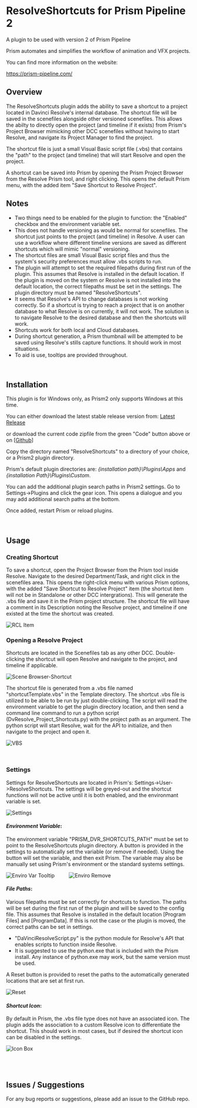 # **ResolveShortcuts for Prism Pipeline 2**
A plugin to be used with version 2 of Prism Pipeline 

Prism automates and simplifies the workflow of animation and VFX projects.

You can find more information on the website:

https://prism-pipeline.com/



## **Overview**

The ResolveShortcuts plugin adds the ability to save a shortcut to a project located in Davinci Resolve's internal database.  The shortcut file will be saved in the scenefiles alongside other versioned scenefiles.  This allows the abilty to directly open the project (and timeline if it exists) from Prism's Project Browser mimicking other DCC scenefiles without having to start Resolve, and navigate its Project Manager to find the project.

The shortcut file is just a small Visual Basic script file (.vbs) that contains the "path" to the project (and timeline) that will start Resolve and open the project.

A shortcut can be saved into Prism by opening the Prism Project Browser from the Resolve Prism tool, and right clicking.  This opens the default Prism menu, with the added item "Save Shortcut to Resolve Project".

## **Notes**

- Two things need to be enabled for the plugin to function: the "Enabled" checkbox and the environment variable set.
- This does not handle versioning as would be normal for scenefiles.  The shortcut just points to the project (and timeline) in Resolve.  A user can use a workflow where different timeline versions are saved as different shortcuts which will mimic "normal" versioning.
- The shortcut files are small Visual Basic script files and thus the system's security preferences must allow .vbs scripts to run.
- The plugin will attempt to set the required filepaths during first run of the plugin.  This assumes that Resolve is installed in the default location.  If the plugin is moved on the system or Resolve is not installed into the default location, the correct filepaths must be set in the settings.  The plugin directory must be named "ResolveShortcuts".
- It seems that Resolve's API to change databases is not working correctly.  So if a shortcut is trying to reach a project that is on another database to what Resolve is on currently, it will not work.  The solution is to navigate Resolve to the desired database and then the shortcuts will work.
- Shortcuts work for both local and Cloud databases.
- During shortcut generation, a Prism thumbnail will be attempted to be saved using Resolve's stills capture functions.  It should work in most situations. 
- To aid is use, tooltips are provided throughout.
  
<br/>

## **Installation**

This plugin is for Windows only, as Prism2 only supports Windows at this time.

You can either download the latest stable release version from: [Latest Release](https://github.com/AltaArts/ResolveShortcuts--Prism-Plugin/releases/latest)

or download the current code zipfile from the green "Code" button above or on [[Github](https://github.com/AltaArts/Gimp_Integration--Prism-Plugin)]

Copy the directory named "ResolveShortcuts" to a directory of your choice, or a Prism2 plugin directory.

Prism's default plugin directories are: *{installation path}\Plugins\Apps* and *{installation Path}\Plugins\Custom*.

You can add the additional plugin search paths in Prism2 settings.  Go to Settings->Plugins and click the gear icon.  This opens a dialogue and you may add additional search paths at the bottom.

Once added, restart Prism or reload plugins.

<br/>

## **Usage**

### **Creating Shortcut**

To save a shortcut, open the Project Browser from the Prism tool inside Resolve.  Navigate to the desired Department/Task, and right click in the scenefiles area.  This opens the right-click menu with various Prism options, with the added "Save Shortcut to Resolve Project" item (the shortcut item will not be in Standalone or other DCC intergrations).  This will generate the .vbs file and save it in the Prism project structure.  The shortcut file will have a comment in its Description noting the Resolve project, and timeline if one existed at the time the shortcut was created.

![RCL Item](https://github.com/user-attachments/assets/69817b5d-b838-45f2-850d-7ecf1f5ce7c4)

### **Opening a Resolve Project**
Shortcuts are located in the Scenefiles tab as any other DCC.  Double-clicking the shortcut will open Resolve and navigate to the project, and timeline if applicable.

![Scene Browser-Shortcut](https://github.com/user-attachments/assets/4fb60218-39ff-4fdb-865e-737bdc841e05)

The shortcut file is generated from a .vbs file named "shortcutTemplate.vbs" in the Template directory.  The shortcut .vbs file is utilized to be able to be run by just double-clicking.  The script will read the environment variable to get the plugin directory location, and then send a command line command to run a python script (DvResolve_Project_Shortcuts.py) with the project path as an argument.  The python script will start Resolve, wait for the API to initialize, and then navigate to the project and open it.

![VBS](https://github.com/user-attachments/assets/8e53fe28-4eb9-4c06-acc3-a6e41bdedc03)

<br/>

### **Settings**

Settings for ResolveShortcuts are located in Prism's:   Settings->User->ResolveShortcuts.  The settings will be greyed-out and the shortcut functions will not be active until it is both enabled, and the environmant variable is set.

![Settings](https://github.com/user-attachments/assets/65e10a15-f318-4b70-9907-5c1d63dd48bb)

#### *Environment Variable*:

The environment variable "PRISM_DVR_SHORTCUTS_PATH" must be set to point to the ResolveShortcuts plugin directory.  A button is provided in the settings to automatically set the variable (or remove if needed).  Using the button will set the variable, and then exit Prism.   The variable may also be manually set using Prism's environment or the standard systems settings.

![Enviro Var Tooltip](https://github.com/user-attachments/assets/e6ec0bb6-531f-4488-904a-867f4ca71a74) &nbsp;&nbsp;&nbsp;&nbsp;&nbsp;&nbsp;&nbsp;&nbsp;
![Enviro Remove](https://github.com/user-attachments/assets/bcffb2b4-e4c5-4f8a-9c97-67e287bb03eb)

#### *File Paths*:

Various filepaths must be set correctly for shortcuts to function.  The paths will be set during the first run of the plugin and will be saved to the config file.  This assumes that Resolve is installed in the default location [Program Files] and [ProgramData].  If this is not the case or the plugin is moved, the correct paths can be set in settings.

- "DaVinciResolveScript.py" is the python module for Resolve's API that enables scripts to function inside Resolve.
- It is suggested to use the python.exe that is included with the Prism install.  Any instance of python.exe may work, but the same version must be used.

 A Reset button is provided to reset the paths to the automatically generated locations that are set at first run.

 ![Reset](https://github.com/user-attachments/assets/75aadeec-8e11-4fd7-b4d0-b04dd96c0281)


#### *Shortcut Icon*:

By default in Prism, the .vbs file type does not have an associated icon.  The plugin adds the association to a custom Resolve icon to differentiate the shortcut.  This should work in most cases, but if desired the shortcut icon can be disabled in the settings.

![Icon Box](https://github.com/user-attachments/assets/0566cea6-bdc2-4ce4-ab21-b06eb1a28459)


<br/><br/>


## **Issues / Suggestions**

For any bug reports or suggestions, please add an issue to the GitHub repo.
